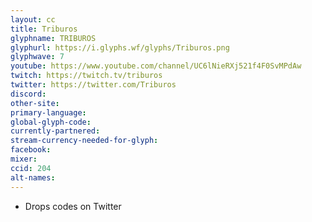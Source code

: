 ```yaml
---
layout: cc
title: Triburos
glyphname: TRIBUROS
glyphurl: https://i.glyphs.wf/glyphs/Triburos.png
glyphwave: 7
youtube: https://www.youtube.com/channel/UC6lNieRXj521f4F0SvMPdAw
twitch: https://twitch.tv/triburos
twitter: https://twitter.com/Triburos
discord: 
other-site: 
primary-language: 
global-glyph-code: 
currently-partnered: 
stream-currency-needed-for-glyph: 
facebook: 
mixer: 
ccid: 204
alt-names: 
---
```

* Drops codes on Twitter
